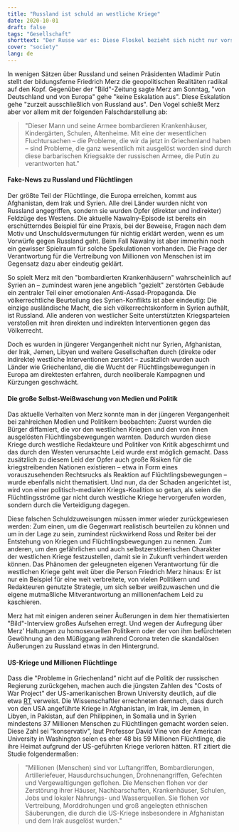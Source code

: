 ```yaml
---
title: "Russland ist schuld an westliche Kriege"
date: 2020-10-01
draft: false
tags: "Gesellschaft"
shorttext: "Der Russe war es: Diese Floskel bezieht sich nicht nur vorschnell auf dubiose Giftmorde mit schwacher Indizienlage."
cover: "society"
lang: de
---
```


In wenigen Sätzen über Russland und seinen Präsidenten Wladimir Putin stellt der bildungsferne Friedrich Merz die geopolitischen Realitäten radikal auf den Kopf. Gegenüber der "Bild"-Zeitung sagte Merz am Sonntag, "von Deutschland und von Europa" gehe "keine Eskalation aus". Diese Eskalation gehe "zurzeit ausschließlich von Russland aus". Den Vogel schießt Merz aber vor allem mit der folgenden Falschdarstellung ab:

> "Dieser Mann und seine Armee bombardieren Krankenhäuser, Kindergärten, Schulen, Altenheime. Mit eine der wesentlichen Fluchtursachen – die Probleme, die wir da jetzt in Griechenland haben – sind Probleme, die ganz wesentlich mit ausgelöst worden sind durch diese barbarischen Kriegsakte der russischen Armee, die Putin zu verantworten hat."

#### Fake-News zu Russland und Flüchtlingen

Der größte Teil der Flüchtlinge, die Europa erreichen, kommt aus Afghanistan, dem Irak und Syrien. Alle drei Länder wurden nicht von Russland angegriffen, sondern sie wurden Opfer (direkter und indirekter) Feldzüge des Westens. Die aktuelle Nawalny-Episode ist bereits ein erschütterndes Beispiel für eine Praxis, bei der Beweise, Fragen nach dem Motiv und Unschuldsvermutungen für nichtig erklärt werden, wenn es um Vorwürfe gegen Russland geht. Beim Fall Nawalny ist aber immerhin noch ein gewisser Spielraum für solche Spekulationen vorhanden. Die Frage der Verantwortung für die Vertreibung von Millionen von Menschen ist im Gegensatz dazu aber eindeutig geklärt.

So spielt Merz mit den "bombardierten Krankenhäusern" wahrscheinlich auf Syrien an – zumindest waren jene angeblich "gezielt" zerstörten Gebäude ein zentraler Teil einer emotionalen Anti-Assad-Propaganda. Die völkerrechtliche Beurteilung des Syrien-Konflikts ist aber eindeutig: Die einzige ausländische Macht, die sich völkerrechtskonform in Syrien aufhält, ist Russland. Alle anderen von westlicher Seite unterstützten Kriegsparteien verstoßen mit ihren direkten und indirekten Interventionen gegen das Völkerrecht.

Doch es wurden in jüngerer Vergangenheit nicht nur Syrien, Afghanistan, der Irak, Jemen, Libyen und weitere Gesellschaften durch (direkte oder indirekte) westliche Interventionen zerstört – zusätzlich wurden auch Länder wie Griechenland, die die Wucht der Flüchtlingsbewegungen in Europa am direktesten erfahren, durch neoliberale Kampagnen und Kürzungen geschwächt.

#### Die große Selbst-Weißwaschung von Medien und Politik

Das aktuelle Verhalten von Merz konnte man in der jüngeren Vergangenheit bei zahlreichen Medien und Politikern beobachten: Zuerst wurden die Bürger diffamiert, die vor den westlichen Kriegen und den von ihnen ausgelösten Flüchtlingsbewegungen warnten. Dadurch wurden diese Kriege durch westliche Redakteure und Politiker von Kritik abgeschirmt und das durch den Westen verursachte Leid wurde erst möglich gemacht. Dass zusätzlich zu diesem Leid der Opfer auch große Risiken für die kriegstreibenden Nationen existieren – etwa in Form eines vorauszusehenden Rechtsrucks als Reaktion auf Flüchtlingsbewegungen – wurde ebenfalls nicht thematisiert. Und nun, da der Schaden angerichtet ist, wird von einer politisch-medialen Kriegs-Koalition so getan, als seien die Flüchtlingsströme gar nicht durch westliche Kriege hervorgerufen worden, sondern durch die Verteidigung dagegen.

Diese falschen Schuldzuweisungen müssen immer wieder zurückgewiesen werden: Zum einen, um die Gegenwart realistisch beurteilen zu können und um in der Lage zu sein, zumindest rückwirkend Ross und Reiter bei der Entstehung von Kriegen und Flüchtlingsbewegungen zu nennen. Zum anderen, um den gefährlichen und auch selbstzerstörerischen Charakter der westlichen Kriege festzustellen, damit sie in Zukunft verhindert werden können. Das Phänomen der geleugneten eigenen Verantwortung für die westlichen Kriege geht weit über die Person Friedrich Merz hinaus: Er ist nur ein Beispiel für eine weit verbreitete, von vielen Politikern und Redakteuren genutzte Strategie, um sich selber weißzuwaschen und die eigene mutmaßliche Mitverantwortung an millionenfachem Leid zu kaschieren.

Merz hat mit einigen anderen seiner Äußerungen in dem hier thematisierten "Bild"-Interview großes Aufsehen erregt. Und wegen der Aufregung über Merz’ Haltungen zu homosexuellen Politikern oder der von ihm befürchteten Gewöhnung an den Müßiggang während Corona treten die skandalösen Äußerungen zu Russland etwas in den Hintergrund.

#### US-Kriege und Millionen Flüchtlinge

Dass die "Probleme in Griechenland” nicht auf die Politik der russischen Regierung zurückgehen, machen auch die jüngsten Zahlen des "Costs of War Project" der US-amerikanischen Brown University deutlich, auf die etwa [RT](https://deutsch.rt.com/international/106470-schrecklich-katastrophal-us-kriege-sind/ "US-Kriege sind für mindestens 37 Millionen Flüchtlinge verantwortlich") verweist. Die Wissenschaftler errechneten demnach, dass durch von den USA angeführte Kriege in Afghanistan, im Irak, im Jemen, in Libyen, in Pakistan, auf den Philippinen, in Somalia und in Syrien mindestens 37 Millionen Menschen zu Flüchtlingen gemacht worden seien. Diese Zahl sei "konservativ", laut Professor David Vine von der American University in Washington seien es eher 48 bis 59 Millionen Flüchtlinge, die ihre Heimat aufgrund der US-geführten Kriege verloren hätten. RT zitiert die Studie folgendermaßen:

> "Millionen (Menschen) sind vor Luftangriffen, Bombardierungen, Artilleriefeuer, Hausdurchsuchungen, Drohnenangriffen, Gefechten und Vergewaltigungen geflohen. Die Menschen flohen vor der Zerstörung ihrer Häuser, Nachbarschaften, Krankenhäuser, Schulen, Jobs und lokaler Nahrungs- und Wasserquellen. Sie flohen vor Vertreibung, Morddrohungen und groß angelegten ethnischen Säuberungen, die durch die US-Kriege insbesondere in Afghanistan und dem Irak ausgelöst wurden."
